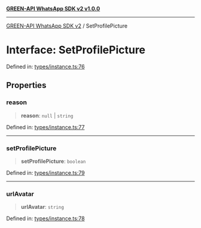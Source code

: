 [**GREEN-API WhatsApp SDK v2 v1.0.0**](../README.md)

***

[GREEN-API WhatsApp SDK v2](../globals.md) / SetProfilePicture

# Interface: SetProfilePicture

Defined in: [types/instance.ts:76](https://github.com/green-api/whatsapp-api-client-js-v2/blob/6c31521abaa4e85365f3538298181cae99417bce/src/types/instance.ts#L76)

## Properties

### reason

> **reason**: `null` \| `string`

Defined in: [types/instance.ts:77](https://github.com/green-api/whatsapp-api-client-js-v2/blob/6c31521abaa4e85365f3538298181cae99417bce/src/types/instance.ts#L77)

***

### setProfilePicture

> **setProfilePicture**: `boolean`

Defined in: [types/instance.ts:79](https://github.com/green-api/whatsapp-api-client-js-v2/blob/6c31521abaa4e85365f3538298181cae99417bce/src/types/instance.ts#L79)

***

### urlAvatar

> **urlAvatar**: `string`

Defined in: [types/instance.ts:78](https://github.com/green-api/whatsapp-api-client-js-v2/blob/6c31521abaa4e85365f3538298181cae99417bce/src/types/instance.ts#L78)
